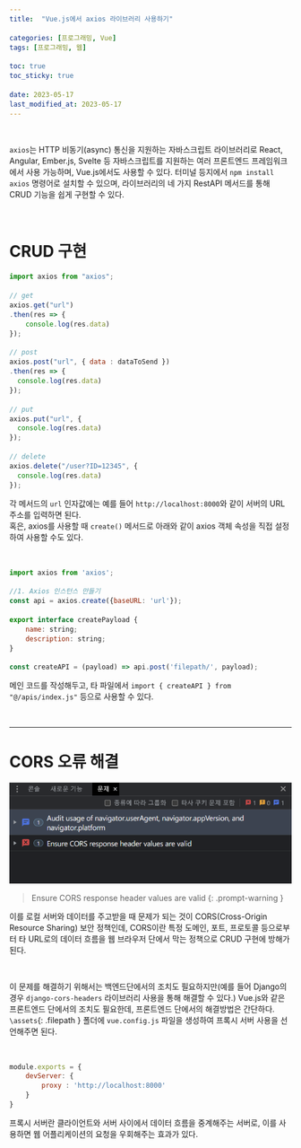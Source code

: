 ```yaml
---
title:  "Vue.js에서 axios 라이브러리 사용하기"

categories: [프로그래밍, Vue]
tags: [프로그래밍, 웹]

toc: true
toc_sticky: true
 
date: 2023-05-17
last_modified_at: 2023-05-17
---
```


<br>

`axios`는 HTTP 비동기(async) 통신을 지원하는 자바스크립트 라이브러리로 React, Angular, Ember.js, Svelte 등 자바스크립트를 지원하는 여러 프론트엔드 프레임워크에서 사용 가능하며, Vue.js에서도 사용할 수 있다. 터미널 등지에서 `npm install axios` 명령어로 설치할 수 있으며, 라이브러리의 네 가지 RestAPI 메서드를 통해 CRUD 기능을 쉽게 구현할 수 있다.

<br>

# CRUD 구현

```js
import axios from "axios";

// get
axios.get("url")
.then(res => {
    console.log(res.data)
});

// post
axios.post("url", { data : dataToSend })
.then(res => {
  console.log(res.data)
});

// put
axios.put("url", {
  console.log(res.data)
});

// delete
axios.delete("/user?ID=12345", {
  console.log(res.data)
});
```

각 메서드의 `url` 인자값에는 예를 들어 `http://localhost:8000`와 같이 서버의 URL 주소를 입력하면 된다.  
혹은, axios를 사용할 때 `create()` 메서드로 아래와 같이 axios 객체 속성을 직접 설정하여 사용할 수도 있다.

<br>

```js
import axios from 'axios';

//1. Axios 인스턴스 만들기
const api = axios.create({baseURL: 'url'});

export interface createPayload {
    name: string;
    description: string;
}

const createAPI = (payload) => api.post('filepath/', payload);
```

메인 코드를 작성해두고, 타 파일에서 `import { createAPI } from "@/apis/index.js"` 등으로 사용할 수 있다.

<br>

---

# CORS 오류 해결

![image](/assets/img/2023-05-17-axios/CORS-error.png)

> Ensure CORS response header values are valid
{: .prompt-warning }

이를 로컬 서버와 데이터를 주고받을 때 문제가 되는 것이 CORS(Cross-Origin Resource Sharing) 보안 정책인데, CORS이란 특정 도메인, 포트, 프로토콜 등으로부터 타 URL로의 데이터 흐름을 웹 브라우저 단에서 막는 정책으로 CRUD 구현에 방해가 된다.

<br>

이 문제를 해결하기 위해서는 백엔드단에서의 조치도 필요하지만(예를 들어 Django의 경우 `django-cors-headers` 라이브러리 사용을 통해 해결할 수 있다.) Vue.js와 같은 프론트엔드 단에서의 조치도 필요한데, 프론트엔드 단에서의 해결방법은 간단하다. `\assets`{: .filepath } 폴더에 `vue.config.js` 파일을 생성하여 프록시 서버 사용을 선언해주면 된다.

<br>

```js
module.exports = {
    devServer: {
        proxy : 'http://localhost:8000'
    }
}
```

프록시 서버란 클라이언트와 서버 사이에서 데이터 흐름을 중계해주는 서버로, 이를 사용하면 웹 어플리케이션의 요청을 우회해주는 효과가 있다.